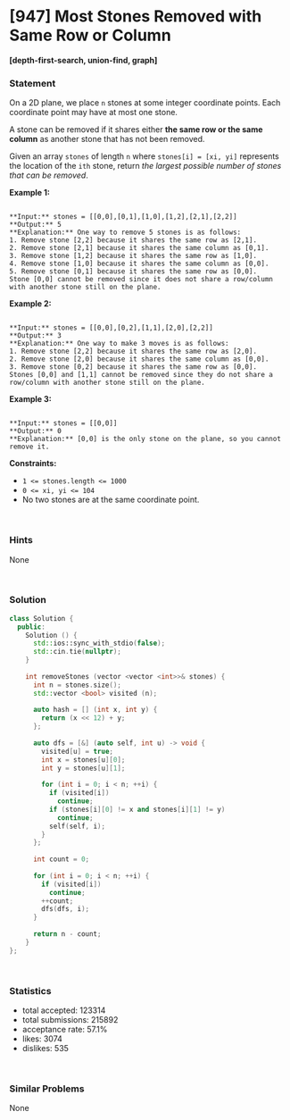 # [947] Most Stones Removed with Same Row or Column

**[depth-first-search, union-find, graph]**

### Statement

On a 2D plane, we place `n` stones at some integer coordinate points. Each coordinate point may have at most one stone.

A stone can be removed if it shares either **the same row or the same column** as another stone that has not been removed.

Given an array `stones` of length `n` where `stones[i] = [xi, yi]` represents the location of the `ith` stone, return *the largest possible number of stones that can be removed*.


**Example 1:**

```

**Input:** stones = [[0,0],[0,1],[1,0],[1,2],[2,1],[2,2]]
**Output:** 5
**Explanation:** One way to remove 5 stones is as follows:
1. Remove stone [2,2] because it shares the same row as [2,1].
2. Remove stone [2,1] because it shares the same column as [0,1].
3. Remove stone [1,2] because it shares the same row as [1,0].
4. Remove stone [1,0] because it shares the same column as [0,0].
5. Remove stone [0,1] because it shares the same row as [0,0].
Stone [0,0] cannot be removed since it does not share a row/column with another stone still on the plane.

```

**Example 2:**

```

**Input:** stones = [[0,0],[0,2],[1,1],[2,0],[2,2]]
**Output:** 3
**Explanation:** One way to make 3 moves is as follows:
1. Remove stone [2,2] because it shares the same row as [2,0].
2. Remove stone [2,0] because it shares the same column as [0,0].
3. Remove stone [0,2] because it shares the same row as [0,0].
Stones [0,0] and [1,1] cannot be removed since they do not share a row/column with another stone still on the plane.

```

**Example 3:**

```

**Input:** stones = [[0,0]]
**Output:** 0
**Explanation:** [0,0] is the only stone on the plane, so you cannot remove it.

```

**Constraints:**
* `1 <= stones.length <= 1000`
* `0 <= xi, yi <= 104`
* No two stones are at the same coordinate point.


<br>

### Hints

None

<br>

### Solution

```cpp
class Solution {
  public:
    Solution () {
      std::ios::sync_with_stdio(false);
      std::cin.tie(nullptr);
    }
  
    int removeStones (vector <vector <int>>& stones) {
      int n = stones.size();
      std::vector <bool> visited (n);
      
      auto hash = [] (int x, int y) {
        return (x << 12) + y;
      };
      
      auto dfs = [&] (auto self, int u) -> void {
        visited[u] = true;
        int x = stones[u][0];
        int y = stones[u][1];
        
        for (int i = 0; i < n; ++i) {
          if (visited[i])
            continue;
          if (stones[i][0] != x and stones[i][1] != y)
            continue;
          self(self, i);
        }
      };
      
      int count = 0;
      
      for (int i = 0; i < n; ++i) {
        if (visited[i])
          continue;
        ++count;
        dfs(dfs, i);
      }
      
      return n - count;
    }
};
```

<br>

### Statistics

- total accepted: 123314
- total submissions: 215892
- acceptance rate: 57.1%
- likes: 3074
- dislikes: 535

<br>

### Similar Problems

None
